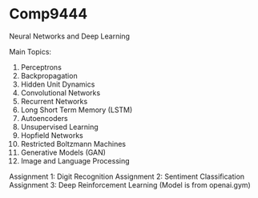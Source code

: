 # Comp9444

Neural Networks and Deep Learning

Main Topics:
1. Perceptrons
2. Backpropagation
3. Hidden Unit Dynamics
4. Convolutional Networks
5. Recurrent Networks
6. Long Short Term Memory (LSTM)
7. Autoencoders
8. Unsupervised Learning
9. Hopfield Networks
10. Restricted Boltzmann Machines
11. Generative Models (GAN)
12. Image and Language Processing

Assignment 1: Digit Recognition
Assignment 2: Sentiment Classification
Assignment 3: Deep Reinforcement Learning (Model is from openai.gym)
